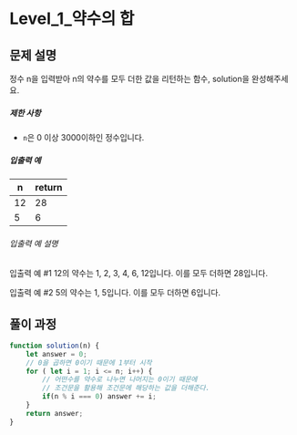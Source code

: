 # Level_1_약수의 합

## 문제 설명

정수 n을 입력받아 n의 약수를 모두 더한 값을 리턴하는 함수, solution을 완성해주세요.

##### 제한 사항

- `n`은 0 이상 3000이하인 정수입니다.

##### 입출력 예

| n    | return |
| ---- | ------ |
| 12   | 28     |
| 5    | 6      |

###### 입출력 예 설명

입출력 예 #1
12의 약수는 1, 2, 3, 4, 6, 12입니다. 이를 모두 더하면 28입니다.

입출력 예 #2
5의 약수는 1, 5입니다. 이를 모두 더하면 6입니다.



## 풀이 과정

```javascript
function solution(n) {
    let answer = 0;
    // 0을 곱하면 0이기 때문에 1부터 시작
    for ( let i = 1; i <= n; i++) {
        // 어떤수를 약수로 나누면 나머지는 0이기 때문에 
        // 조건문을 활용해 조건문에 해당하는 값을 더해준다.
        if(n % i === 0) answer += i;
    }
    return answer;
}
```

